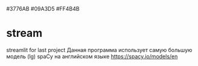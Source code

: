 #3776AB #09A3D5 #FF4B4B
# stream
streamlit for last project
Данная программа использует самую большую модель (lg) spaCy на английском языке https://spacy.io/models/en  
